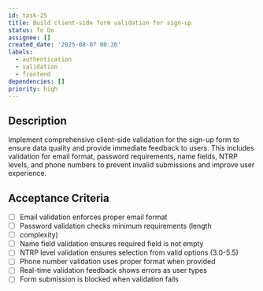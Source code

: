 ```yaml
---
id: task-25
title: Build client-side form validation for sign-up
status: To Do
assignee: []
created_date: '2025-08-07 00:26'
labels:
  - authentication
  - validation
  - frontend
dependencies: []
priority: high
---
```


## Description

Implement comprehensive client-side validation for the sign-up form to ensure data quality and provide immediate feedback to users. This includes validation for email format, password requirements, name fields, NTRP levels, and phone numbers to prevent invalid submissions and improve user experience.

## Acceptance Criteria

- [ ] Email validation enforces proper email format
- [ ] Password validation checks minimum requirements (length
- [ ] complexity)
- [ ] Name field validation ensures required field is not empty
- [ ] NTRP level validation ensures selection from valid options (3.0-5.5)
- [ ] Phone number validation uses proper format when provided
- [ ] Real-time validation feedback shows errors as user types
- [ ] Form submission is blocked when validation fails

